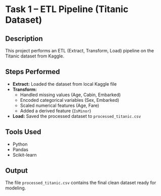 
# Task 1 – ETL Pipeline (Titanic Dataset)

## Description
This project performs an ETL (Extract, Transform, Load) pipeline on the Titanic dataset from Kaggle.

## Steps Performed
- **Extract:** Loaded the dataset from local Kaggle file
- **Transform:**
  - Handled missing values (Age, Cabin, Embarked)
  - Encoded categorical variables (Sex, Embarked)
  - Scaled numerical features (Age, Fare)
  - Added a derived feature (`IsMinor`)
- **Load:** Saved the processed dataset to `processed_titanic.csv`

## Tools Used
- Python
- Pandas
- Scikit-learn

## Output
The file `processed_titanic.csv` contains the final clean dataset ready for modeling.
